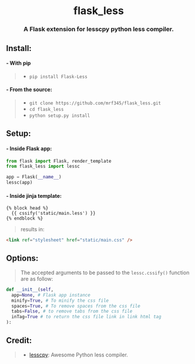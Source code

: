 <h1 align='center'> flask_less </h1>
<h3 align='center'>A Flask extension for lesscpy python less compiler.</h3>

## Install:
#### - With pip
> - `pip install Flask-Less` <br />

#### - From the source:
> - `git clone https://github.com/mrf345/flask_less.git`<br />
> - `cd flask_less` <br />
> - `python setup.py install`

## Setup:
#### - Inside Flask app:
```python
from flask import Flask, render_template
from flask_less import lessc

app = Flask(__name__)
lessc(app)
```

#### - Inside jinja template:
```jinja
{% block head %}
  {{ cssify('static/main.less') }}
{% endblock %}
```
> results in:
```html
<link ref="stylesheet" href="static/main.css" />
```

## Options:
> The accepted arguments to be passed to the `lessc.cssify()` function are as follow:
```python
def __init__(self,
  app=None, # Flask app instance
  minify=True, # To minify the css file
  spaces=True, # To remove spaces from the css file
  tabs=False, # to remove tabs from the css file
  inTag=True # to return the css file link in link html tag
):
```

## Credit:
> - [lesscpy][1322353e]: Awesome Python less compiler.

  [1322353e]: https://github.com/lesscpy/lesscpy "lesscpy repo"
